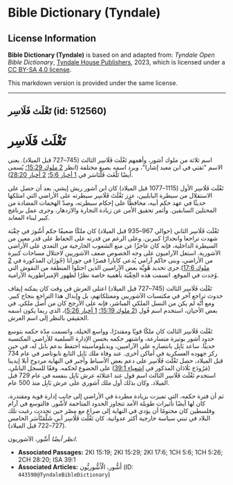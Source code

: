 # Bible Dictionary (Tyndale)

## License Information

**Bible Dictionary (Tyndale)** is based on and adapted from: _Tyndale Open Bible Dictionary_, [Tyndale House Publishers](https://tyndaleopenresources.com/), 2023, which is licensed under a [CC BY-SA 4.0 license](https://creativecommons.org/licenses/by-sa/4.0/legalcode.en).

This markdown version is provided under the same license.



--------------------------------

## تَغْلَث فَلَاسِر (id: 512560)

تَغْلَث فَلَاسِر
================

اسم ثلاثة من ملوك آشور، وأهمهم تَغْلَث فَلَاسِر الثالث (745–727 قبل الميلاد). يعني الاسم "ثقتي في ابن معبد إشارا"، ويرد اسمه بصيغ مختلفة (انظر [2 ملوك 15:29؛](https://ref.ly/2Kgs15:29) يُسمى أيضًا تَلْغَث فَلْنَاسَر في [1 أخبار 5:6؛](https://ref.ly/1Chr5:6) [2 أخبار 28:20](https://ref.ly/2Chr28:20)).

تَغْلَث فَلَاسِر الأول (1115–1077 قبل الميلاد) كان ابن آشور ريش إيشي. بعد أن حصل على الاستقلال من سيطرة البابليين، عزز تَغْلَثَ فَلَاسِر سيطرته على الأراضي التي امتلكها حديثًا في عهد حكم أبيه، محافظًا على إحكام سيطرته، وصدّ الهجمات المضادة من المحتلين السابقين. وأثمر تحقيق الأمن عن زيادة التجارة والازدهار، وجرى عمل برنامَج كبير لبناء المعابد.

تَغْلَث فَلَاسِر الثاني (حوالي 967–935 قبل الميلاد) كان ملكًا ضعيفًا حكم أَشّورَ في حِقْبَة شهدت تراجعا وانحدارًا كبيرين. وعلى الرغم من قدرته على الحفاظ على قدر معين من السيطرة الداخلية، فإنه كان عاجزًا عن منع الشعوب الخارجية من التعدي على الأراضي الآشورية. استغل الآراميون على وجه الخصوص ضعف الآشوريين لاحتلال مساحات كبيرة من الأراضي، وبنى حاكم آرامي يُدعى كابارا قصرًا في جوزانا (جُوزَان المذكورة في [2 ملوك 17:6](https://ref.ly/2Kgs17:6)).جرى تحديد هُوِيَّة بعض الآراميين الذين احتلوا المنطقة من النقوش التي وُجدت في الموقع. اتسمت هذه الحِقْبَة بأهمية خاصة نطرًا لظهور الإمبراطورية الآرامية.

تَغْلَث فَلَاسِر الثالث (745–727 قبل الميلاد) اعتلى العرش في وقت كان يمكنه إيقاف حدوث تراجع آخر في مكتسبات الآشوريين وممتلكاتهم، بل وإبدال هذا التراجع بنجاح كبير. ومع أنّه لم يكن من النسل الملكي المباشر، فإنه على الأرجح كان من أصل ملكي. في بعض الأحيان، استخدم اسم فُول ([2 ملوك 15:19؛](https://ref.ly/2Kgs15:19) [1 أخبار 5:26](https://ref.ly/1Chr5:26))، الذي ربما يكون اسمه الحقيقي بالنظر إلى اسم العرش.

تَغْلَث فَلَاسِر الثالث كان ملكًا قويًا ومقتدرًا، وواسع الحيلة، واتسمت مدّة حكمه بتوسع حدود آشور بوتيرة متسارعة، واشتهر حكمه بحسن الإدارة السلمية للأراضي المكتسبة حديثًا. ساعد بَابِل بانتصاره على الآراميين، وبدبلوماسيته احتفظ بدعم بابل له، في حين ركز جهوده العسكرية في أماكن أخرى. عند وفاة ملك بَابِل التابع نابوناصر في عام 734 قبل الميلاد، حصل تَغْلَث فَلَاسِر على دعم بعض الأسباط وأجبر في النهاية مردوخ أبلا إيدينا (مَرُودَخ بَلَادَان المذكور في [إشعياء 39:1](https://ref.ly/Isa39:1)) على الخضوع لحكمه. وفقًا للسجل البابلي، استخدم تَغْلَث فَلَاسِر الثالث اسم فول عند اعتلائه عرش بَابِل بنفسه في عام 729 قبل الميلاد. وكان بذلك أول ملك آشوري على عرش بَابِل منذ 500 عام.

ثم أن فترة حكمه، التي تميزت بزيادة مطردة في الأراضي إلى جانب إدارة قوية ومقتدرة، كان لها أيضًا تأثيرات طويلة الأمد تتجاوز الحدود المتاخمة لأَشّور. فالتوسع في آرام وفلسطين كان محتومًا أن يؤدي في النهاية إلى صراع مع مِصْر حين تجددت رغبت تلك البلاد في تبني سياسة خارجية أكثر عدوانية. كان تَغْلَث فَلَاسِر أبي شَلْمَنْأَسَر الخامس (727–722 قبل الميلاد).

*انظر أيضًا* أَشّور، الآشوريون.

* **Associated Passages:** 2KI 15:19; 2KI 15:29; 2KI 17:6; 1CH 5:6; 1CH 5:26; 2CH 28:20; ISA 39:1
* **Associated Articles:** أَشُّور، الْأَشُّوريُّون (ID: `443590@TyndaleBibleDictionary`)


